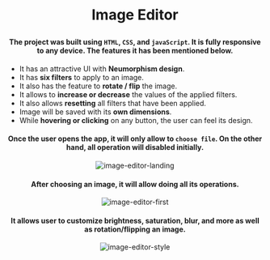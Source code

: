 # <p align="center">Image Editor</p>

#### <p align="center">The project was built using `HTML`, `CSS`, and `javaScript`. It is fully responsive to any device. The features it has been mentioned below.<p/>

- It has an attractive UI with <b>Neumorphism design</b>. 
- It has <b>six filters</b> to apply to an image.
- It also has the feature to <b>rotate / flip</b> the image.
- It allows to <b>increase or decrease</b> the values of the applied filters.
- It also allows <b>resetting</b> all filters that have been applied.
- Image will be saved with its <b>own dimensions</b>.
- While <b>hovering or clicking</b> on any button, the user can feel its design.

<div align="center">

#### <p>Once the user opens the app, it will only allow to `choose file`. On the other hand, all operation will disabled initially.</p>

![image-editor-landing](https://user-images.githubusercontent.com/86405170/178132643-01a6fe4f-3c23-42c8-a307-9668a9441ba6.PNG)

#### <p>After choosing an image, it will allow doing all its operations.</p>
 
![image-editor-first](https://user-images.githubusercontent.com/86405170/178132680-f470531a-6ebd-4758-a107-79aded8edcef.PNG)

#### <p>It allows user to customize brightness, saturation, blur, and more as well as rotation/flipping an image.</P>

![image-editor-style](https://user-images.githubusercontent.com/86405170/178132768-5e9fc348-caf1-4c25-a93a-a68e86726a7f.PNG) </div>
